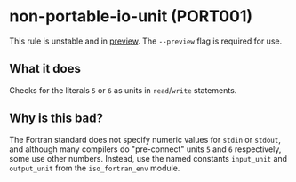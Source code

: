 # non-portable-io-unit (PORT001)
This rule is unstable and in [preview](../preview.md). The `--preview` flag is required for use.

## What it does
Checks for the literals `5` or `6` as units in `read`/`write` statements.

## Why is this bad?
The Fortran standard does not specify numeric values for `stdin` or `stdout`, and
although many compilers do "pre-connect" units `5` and `6` respectively, some use
other numbers. Instead, use the named constants `input_unit` and `output_unit` from
the `iso_fortran_env` module.
